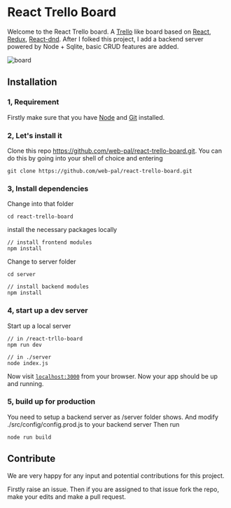# React Trello Board
Welcome to the React Trello board. A [Trello](http://trello.com) like board based on [React](https://facebook.github.io/react/), [Redux](https://github.com/reactjs/redux), [React-dnd](https://github.com/gaearon/react-dnd). After I folked this project, I add a backend server powered by Node + Sqlite, basic CRUD features are added.

![`board`](https://s3.amazonaws.com/react-trello/board_screen.png)

## Installation

### 1, Requirement
Firstly make sure that you have [Node](https://nodejs.org/en/download/) and [Git](https://git-scm.com/book/en/v2/Getting-Started-Installing-Git)  installed.

### 2, Let's install it
Clone this repo https://github.com/web-pal/react-trello-board.git. You can do this by going into your shell of choice and entering
```
git clone https://github.com/web-pal/react-trello-board.git
```
### 3, Install dependencies
Change into that folder
```
cd react-trello-board
```
install the necessary packages locally
```
// install frontend modules
npm install
```
Change to server folder
```
cd server

// install backend modules
npm install
```

### 4, start up a dev server
Start up a local server
```
// in /react-trllo-board
npm run dev

// in ./server
node index.js
```
Now visit [`localhost:3000`](http://localhost:3000) from your browser. Now your app should be up and running.

### 5, build up for production
You need to setup a backend server as /server folder shows.
And modify ./src/config/config.prod.js to your backend server
Then run
```
node run build
```

## Contribute
We are very happy for any input and potential contributions for this project. 

Firstly raise an issue. Then if you are assigned to that issue fork the repo, make your edits and make a pull request.
